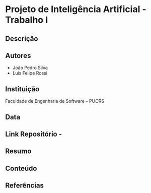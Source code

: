 # Projeto de Inteligência Artificial - Trabalho I

## Descrição


## Autores
- João Pedro Silva
- Luis Felipe Rossi

## Instituição
Faculdade de Engenharia de Software – PUCRS

## Data


## Link Repositório - 

## Resumo


## Conteúdo


## Referências
